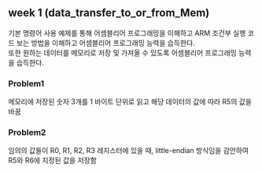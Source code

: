 ## week 1 (data_transfer_to_or_from_Mem)
기본 명령어 사용 예제를 통해 어셈블리어 프로그래밍을 이해하고 ARM 조건부 실행 코드 보는 방법을 이해하고 어셈블리어 프로그래밍 능력을 습득한다.  
또한 원하는 데이터를 메모리로 저장 및 가져올 수 있도록 어셈블리어 프로그래밍 능력을 습득한다.

### Problem1
메모리에 저장된 숫자 3개를 1 바이트 단위로 읽고 해당 데이터의 값에 따라 R5의 값을 바꿈

### Problem2
임의의 값들이 R0, R1, R2, R3 레지스터에 있을 때, little-endian 방식임을 감안하여 R5와 R6에 지정된 값을 저장함
